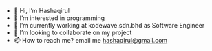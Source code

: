 - 👋 Hi, I’m Hashaqirul
- 👀 I’m interested in programming
- 🌱 I’m currently working at kodewave.sdn.bhd as Software Engineer 
- 💞️ I’m looking to collaborate on my project
- 📫 How to reach me? email me hashaqirul@gmail.com

<!---
Hshqrul/Hshqrul is a ✨ special ✨ repository because its `README.md` (this file) appears on your GitHub profile.
You can click the Preview link to take a look at your changes.
--->
